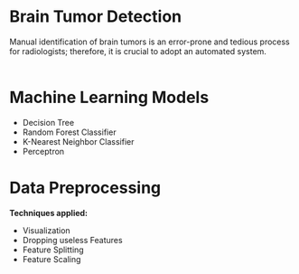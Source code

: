 
<h1>Brain Tumor Detection</h1>
Manual identification of brain tumors is an error-prone and tedious process for radiologists; therefore, it is crucial to adopt an automated system.
</br></br>

<h1>Machine Learning Models</h1>

- Decision Tree
- Random Forest Classifier
- K-Nearest Neighbor Classifier
- Perceptron

<h1>Data Preprocessing</h1>

**Techniques applied:</br>**

 - Visualization 
 - Dropping useless Features
 - Feature Splitting 
 - Feature Scaling
